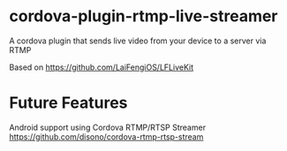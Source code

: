 # cordova-plugin-rtmp-live-streamer

A cordova plugin that sends live video from your device to a server via RTMP

Based on https://github.com/LaiFengiOS/LFLiveKit

# Future Features

Android support using Cordova RTMP/RTSP Streamer https://github.com/disono/cordova-rtmp-rtsp-stream
